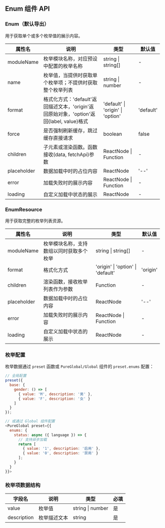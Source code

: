 ## Enum 组件 API

### Enum（默认导出）

用于获取单个或多个枚举值的展示内容。

| 属性名 | 说明 | 类型 | 默认值 |
| --- | --- | --- | --- |
| moduleName | 枚举模块名称，对应预设中配置的枚举名称 | string \| string[] | - |
| name | 枚举值，当提供时获取单个枚举项；不提供时获取整个枚举列表 | string \| number | - |
| format | 格式化方式：'default'返回描述文本，'origin'返回原始对象，'option'返回{label, value}格式 | 'default' \| 'origin' \| 'option' | 'default' |
| force | 是否强制刷新缓存，跳过缓存直接请求 | boolean | false |
| children | 子元素或渲染函数。函数接收(data, fetchApi)参数 | ReactNode \| Function | - |
| placeholder | 数据加载中时的占位内容 | ReactNode | '--' |
| error | 加载失败时的展示内容 | ReactNode \| Function | - |
| loading | 自定义加载中状态的展示 | ReactNode | - |

### EnumResource

用于获取完整的枚举列表资源。

| 属性名 | 说明 | 类型 | 默认值 |
| --- | --- | --- | --- |
| moduleName | 枚举模块名称，支持数组以同时获取多个枚举 | string \| string[] | - |
| format | 格式化方式 | 'origin' \| 'option' \| 'default' | 'origin' |
| children | 渲染函数，接收枚举列表作为参数 | Function | - |
| placeholder | 数据加载中时的占位内容 | ReactNode | '--' |
| error | 加载失败时的展示内容 | ReactNode \| Function | - |
| loading | 自定义加载中状态的展示 | ReactNode | - |

### 枚举配置

枚举数据通过 `preset` 函数或 `PureGlobal/Global` 组件的 `preset.enums` 配置：

```javascript
// 全局配置
preset({
  base: {
    gender: () => [
      { value: 'M', description: '男' },
      { value: 'F', description: '女' }
    ]
  }
});

// 或通过 Global 组件配置
<PureGlobal preset={{
  enums: {
    status: async ({ language }) => {
      // 支持异步加载
      return [
        { value: '1', description: '启用' },
        { value: '0', description: '禁用' }
      ];
    }
  }
}}>
```

### 枚举项数据结构

| 字段名 | 说明 | 类型 | 必填 |
| --- | --- | --- | --- |
| value | 枚举值 | string \| number | 是 |
| description | 枚举描述文本 | string | 是 |
